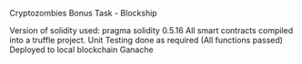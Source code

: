 Cryptozombies Bonus Task - Blockship

Version of solidity used: pragma solidity 0.5.16
All smart contracts compiled into a truffle project.
Unit Testing done as required (All functions passed)
Deployed to local blockchain Ganache
